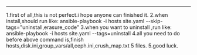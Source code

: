 -------------------------------------------
1.first of all,this is not perfect.i hope anyone can finished it.
2.when install,should run like: ansible-playbook -i hosts site.yaml --skip-tags="uninstall,erasure_code"
3.when you want to uninstall ,run like: ansible-playbook -i hosts site.yaml --tags=uninstall
4.all you need to do before above command is,finish hosts,disk.ini,group_vars/all,ceph.ini,crush_map.txt  5 files.
5.good luck.

